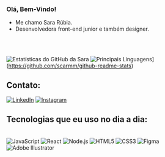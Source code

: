 ### Olá, Bem-Vindo!

- Me chamo Sara Rúbia.
- Desenvolvedora front-end junior e também designer.

<br>
<br>


![Estatísticas do GitHub da Sara](https://github-readme-stats.vercel.app/api?username=scarmm&show_icons=true&theme=synthwave&bg_color=000000)
![Principais Linguagens](https://github-readme-stats.vercel.app/api/top-langs/?username=scarmm&layout=compact&theme=synthwave&bg_color=000000)](https://github.com/scarmm/github-readme-stats)




## Contato:
[![LinkedIn](https://img.shields.io/badge/LinkedIn-0077B5?style=for-the-badge&logo=linkedin&logoColor=white)](https://www.linkedin.com/in/sara-do-carmo-6392aa216/)
[![Instagram](https://img.shields.io/badge/Instagram-E4405F?style=for-the-badge&logo=instagram&logoColor=white)](https://www.instagram.com/neonspells/)

## Tecnologias que eu uso no dia a dia:
<div><br/>
    <img align="center" alt="JavaScript" src="https://img.shields.io/badge/JavaScript-F7DF1E?style=for-the-badge&logo=javascript&logoColor=black" />
    <img align="center" alt="React" src="https://img.shields.io/badge/React-20232A?style=for-the-badge&logo=react&logoColor=61DAFB" />
    <img align="center" alt="Node.js" src="https://img.shields.io/badge/Node.js-43853D?style=for-the-badge&logo=node.js&logoColor=white" />
    <img align="center" alt="HTML5" src="https://img.shields.io/badge/HTML5-E34F26?style=for-the-badge&logo=html5&logoColor=white" />
    <img align="center" alt="CSS3" src="https://img.shields.io/badge/CSS3-1572B6?style=for-the-badge&logo=css3&logoColor=white" />
    <img align="center" alt="Figma" src="https://img.shields.io/badge/Figma-F24E1E?style=for-the-badge&logo=figma&logoColor=white" />
    <img align="center" alt="Adobe Illustrator" src="https://img.shields.io/badge/Adobe%20Illustrator-FF9A00?style=for-the-badge&logo=adobe-illustrator&logoColor=black" />
</div>
